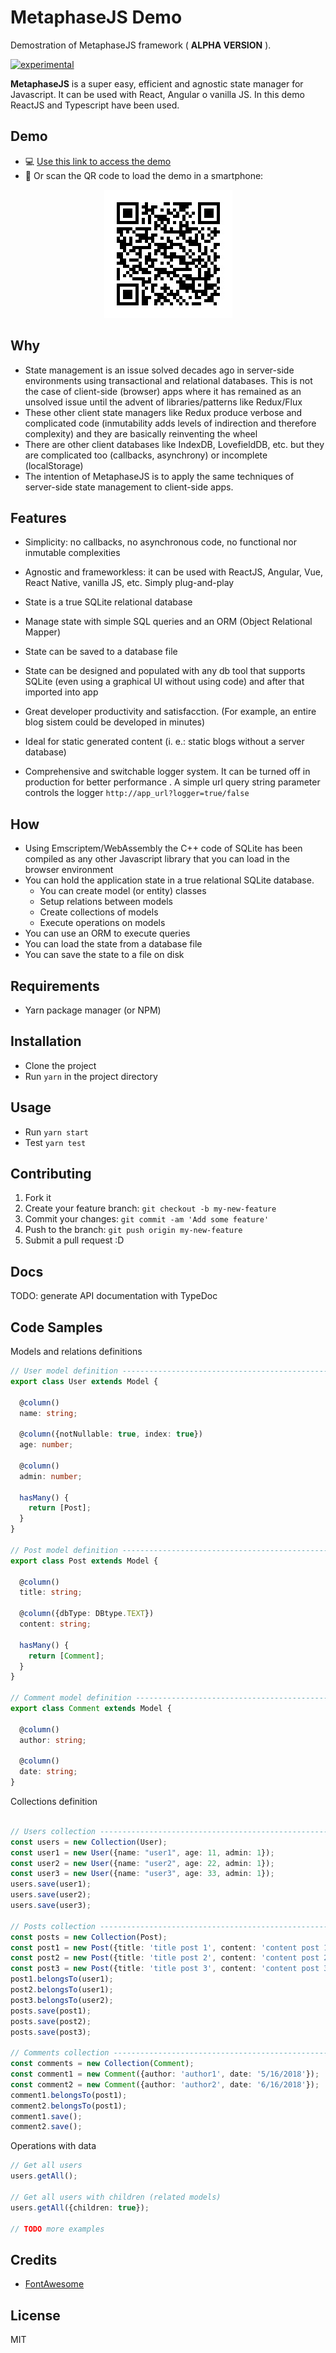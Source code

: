 # MetaphaseJS Demo

Demostration of MetaphaseJS framework ( **ALPHA VERSION** ).

[![experimental](http://badges.github.io/stability-badges/dist/experimental.svg)](http://github.com/badges/stability-badges)

**MetaphaseJS** is a super easy, efficient and agnostic state manager for Javascript. It can be used with React, Angular o vanilla JS. In this demo ReactJS and Typescript have been used.

## Demo

- :computer: [Use this link to access the demo](https://yagolopez.js.org/metaphasejs-react-demo/build/)
- :iphone: Or scan the QR code to load the demo in a smartphone:

<p align="center"><img src="qrcode-metaphasejs-demo-small.jpg"/></p>

## Why

- State management is an issue solved decades ago in server-side environments using transactional and relational databases. This is not the case of client-side (browser) apps where it has remained as an unsolved issue until the advent of libraries/patterns like Redux/Flux
- These other client state managers like Redux produce verbose and complicated code (inmutability adds levels of indirection and therefore complexity) and they are basically reinventing the wheel
- There are other client databases like IndexDB, LovefieldDB, etc. but they are complicated too (callbacks, asynchrony) or incomplete (localStorage)
- The intention of MetaphaseJS is to apply the same techniques of server-side state management to client-side apps.

## Features

- Simplicity: no callbacks, no asynchronous code, no functional nor inmutable complexities 
- Agnostic and frameworkless: it can be used with ReactJS, Angular, Vue, React Native, vanilla JS, etc. Simply plug-and-play

- State is a true SQLite relational database
- Manage state with simple SQL queries and an ORM (Object Relational Mapper)
- State can be saved to a database file
- State can be designed and populated with any db tool that supports SQLite (even using a graphical UI without using code) and after that imported into app
- Great developer productivity and satisfacction. (For example, an entire blog sistem could be developed in minutes)
- Ideal for static generated content (i. e.: static blogs without a server database)
- Comprehensive and switchable logger system. It can be turned off in production for better performance . A simple url query string parameter controls the logger `http://app_url?logger=true/false`

## How

- Using Emscriptem/WebAssembly the C++ code of SQLite has been compiled as any other Javascript library that you can load in the browser environment
- You can hold the application state in a true relational SQLite database. 
  - You can create model (or entity) classes
  - Setup relations between models
  - Create collections of models
  - Execute operations on models
- You can use an ORM to execute queries
- You can load the state from a database file
- You can save the state to a file on disk

## Requirements

- Yarn package manager (or NPM)

## Installation

- Clone the project
- Run `yarn` in the project directory

## Usage

- Run `yarn start`
- Test `yarn test`

## Contributing

1. Fork it
2. Create your feature branch: `git checkout -b my-new-feature`
3. Commit your changes: `git commit -am 'Add some feature'`
4. Push to the branch: `git push origin my-new-feature`
5. Submit a pull request :D

## Docs

TODO: generate API documentation with TypeDoc

## Code Samples

Models and relations definitions

```typescript
// User model definition --------------------------------------------------
export class User extends Model {

  @column()
  name: string;

  @column({notNullable: true, index: true})
  age: number;

  @column()
  admin: number;

  hasMany() {
    return [Post];
  }
}

// Post model definition -------------------------------------------------
export class Post extends Model {

  @column()
  title: string;

  @column({dbType: DBtype.TEXT})
  content: string;

  hasMany() {
    return [Comment];
  }
}

// Comment model definition -----------------------------------------------
export class Comment extends Model {

  @column()
  author: string;

  @column()
  date: string;
}
```



Collections definition

```typescript

// Users collection -------------------------------------------------------
const users = new Collection(User);
const user1 = new User({name: "user1", age: 11, admin: 1});
const user2 = new User({name: "user2", age: 22, admin: 1});
const user3 = new User({name: "user3", age: 33, admin: 1});
users.save(user1);
users.save(user2);
users.save(user3);

// Posts collection --------------------------------------------------------
const posts = new Collection(Post);
const post1 = new Post({title: 'title post 1', content: 'content post 1'});
const post2 = new Post({title: 'title post 2', content: 'content post 2'});
const post3 = new Post({title: 'title post 3', content: 'content post 3'});
post1.belongsTo(user1);
post2.belongsTo(user1);
post3.belongsTo(user2);
posts.save(post1);
posts.save(post2);
posts.save(post3);

// Comments collection -----------------------------------------------------
const comments = new Collection(Comment);
const comment1 = new Comment({author: 'author1', date: '5/16/2018'});
const comment2 = new Comment({author: 'author2', date: '6/16/2018'});
comment1.belongsTo(post1);
comment2.belongsTo(post1);
comment1.save();
comment2.save();
```



Operations with data

```typescript
// Get all users
users.getAll();

// Get all users with children (related models)
users.getAll({children: true});

// TODO more examples
```



## Credits

- [FontAwesome](https://fontawesome.com/license)

## License

MIT
